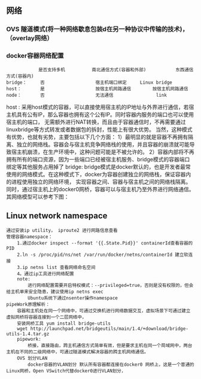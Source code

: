 ## 网络
### OVS 隧道模式(将一种网络歇息包装d在另一种协议中传输的技术)，（overlay网络）

### docker容器网络配置

				是否支持多机			南北通信方式(容器和外部) 			东西通信方式(容器内)
	bridge：		否					宿主机端口绑定		Linux bridge
	host：		是 					按宿主机网路通信 		按宿主机网路通信
	node：		否					无法通信				link


host :
采用host模式的容器，可以直接使用宿主机的IP地址与外界进行通信，若宿主机具有公有IP，那么容器也拥有这个公有IP。同时容器内服务的端口也可以使用宿主机的端口，
无需额外进行NAT转换，而且由于容器通信时，不再需要通过linuxbridge等方式转发或者数据包的拆封，性能上有很大优势。
当然，这种模式有优势，也就有劣势，主要包括以下几个方面：
1）最明显的就是容器不再拥有隔离、独立的网络栈。容器会与宿主机竞争网络栈的使用，并且容器的崩溃就可能导致宿主机崩溃，在生产环境中，这种问题可能是不被允许的。
2）容器内部将不再拥有所有的端口资源，因为一些端口已经被宿主机服务、bridge模式的容器端口绑定等其他服务占用掉了
bridge:
bridge模式是docker默认的，也是开发者最常使用的网络模式。在这种模式下，docker为容器创建独立的网络栈，保证容器内的进程使用独立的网络环境，
实现容器之间、容器与宿主机之间的网络栈隔离。同时，通过宿主机上的docker0网桥，容器可以与宿主机乃至外界进行网络通信。
其网络模型可以参考下图：

## Linux network namespace
	通过安装ip utility， iproute2 进行网路信息查看
	管理容器namespace：
		1.通过docker inspect --format '{{.State.Pid}}' containerId查看容器的PID
		2.ln -s /proc/pid/ns/net /var/run/docker/netns/containerId 建立软连接
		3.ip netns list 查看网络命名空间
		4。通过ip工具进行网络配置
		note:
			进行网络配置需要开启特权模式：--privileged=true，否则是没有权限的，但会给主机单来安全隐患，建议使用ip netns exec
			Ubuntu系统下通过nsenter操作namespace
	pipeWork原理解析：
		容器和主机处在同一个网络中，可通过交换机进行网络数据交互，虚拟场景下可通过建立虚拟网桥将容器连接到一个二层网络中，
		安装网桥工具 yum install bridge-utils	
		wget http://launchpad.net/bridgeutils/main/1.4/+download/bridge-utils-1.4.tar.gz
		pipework:
			桥接，直接路由，跨主机通信方式简单有效，但是要求主机在同一个局域网中，两台主机在不同的二级网络中，可通过隧道模式解决容器的跨主机网络通信。
		OVS 划分VLAN
			docker容器的VLAN划分 默认所有容器都连接在docker0 网桥上，这是一个普通的Linux网桥，Open VSwitch代替docker0进行VLAN划分，
